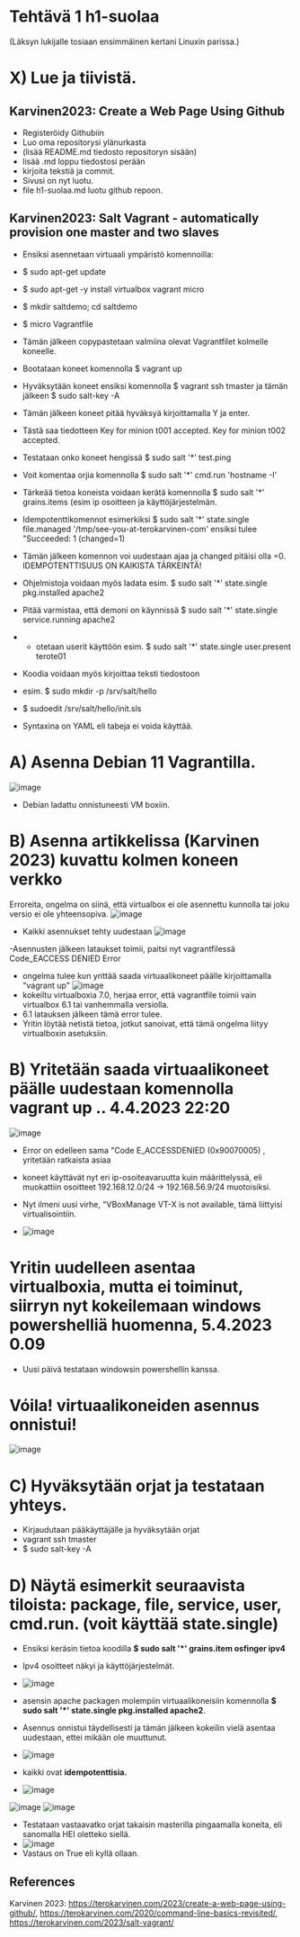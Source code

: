 # Tehtävä 1 h1-suolaa 

(Läksyn lukijalle tosiaan ensimmäinen kertani Linuxin parissa.) 

# X) Lue ja tiivistä.

## Karvinen2023: Create a Web Page Using Github</h3>
- Registeröidy Githubiin
- Luo oma repositorysi ylänurkasta
-  (lisää README.md tiedosto repositoryn sisään)
- lisää .md loppu tiedostosi perään
- kirjoita tekstiä ja commit.
- Sivusi on nyt luotu.
- file h1-suolaa.md luotu github repoon.
## Karvinen2023: Salt Vagrant - automatically provision one master and two slaves</h3>
- Ensiksi asennetaan virtuaali ympäristö komennoilla: 
- $ sudo apt-get update
- $ sudo apt-get -y install virtualbox vagrant micro
- $ mkdir saltdemo; cd saltdemo
- $ micro Vagrantfile

- Tämän jälkeen copypastetaan valmiina olevat Vagrantfilet kolmelle koneelle.
- Bootataan koneet komennolla $ vagrant up
- Hyväksytään koneet ensiksi komennolla $ vagrant ssh tmaster ja tämän jälkeen $ sudo salt-key -A
- Tämän jälkeen koneet pitää hyväksyä kirjoittamalla Y ja enter. 
- Tästä saa tiedotteen Key for minion t001 accepted. Key for minion t002 accepted.
- Testataan onko koneet hengissä $ sudo salt '*' test.ping
- Voit komentaa orjia komennolla $ sudo salt '*' cmd.run 'hostname -I'
- Tärkeää tietoa koneista voidaan kerätä komennolla $ sudo salt '*' grains.items (esim ip osoitteen ja käyttöjärjestelmän.
- Idempotenttikomennot esimerkiksi $ sudo salt '*' state.single file.managed '/tmp/see-you-at-terokarvinen-com' ensiksi tulee "Succeeded: 1 (changed=1) 
- Tämän jälkeen komennon voi uudestaan ajaa ja changed pitäisi olla =0. IDEMPOTENTTISUUS ON KAIKISTA TÄRKEINTÄ!
- Ohjelmistoja voidaan myös ladata esim. $ sudo salt '*' state.single pkg.installed apache2
- Pitää varmistaa, että demoni on käynnissä $ sudo salt '*' state.single service.running apache2 
- - otetaan userit käyttöön esim. $ sudo salt '*' state.single user.present terote01

- Koodia voidaan myös kirjoittaa teksti tiedostoon
- esim. $ sudo mkdir -p /srv/salt/hello
- $ sudoedit /srv/salt/hello/init.sls
- Syntaxina on YAML eli tabeja ei voida käyttää.





# A) Asenna Debian 11 Vagrantilla.
![image](https://user-images.githubusercontent.com/105793201/228643756-3686698a-0981-4bf9-b954-a3d44c23ec38.png)
- Debian ladattu onnistuneesti VM boxiin. 

# B) Asenna artikkelissa (Karvinen 2023) kuvattu kolmen koneen verkko

Erroreita, ongelma on siinä, että virtualbox ei ole asennettu kunnolla tai joku versio ei ole yhteensopiva. 
![image](https://user-images.githubusercontent.com/105793201/228932436-12349995-28c5-4b81-91b4-3f5a9ab48420.png)

- Kaikki asennukset tehty uudestaan
![image](https://user-images.githubusercontent.com/105793201/229061525-2a055ffc-e3a0-4c65-ad61-6e5c1ce07824.png)

-Asennusten jälkeen lataukset toimii, paitsi nyt vagrantfilessä Code_EACCESS DENIED Error 

- ongelma tulee kun yrittää saada virtuaalikoneet päälle kirjoittamalla "vagrant up" 
![image](https://user-images.githubusercontent.com/105793201/229091362-5b7c838f-2bac-4ca9-9f90-699f23cd9edf.png)
- kokeiltu virtualboxia 7.0, herjaa error, että vagrantfile toimii vain virtualbox 6.1 tai vanhemmalla versiolla.
- 6.1 latauksen jälkeen tämä error tulee. 
- Yritin löytää netistä tietoa, jotkut sanoivat, että tämä ongelma liityy virtualboxin asetuksiin.  

# B) Yritetään saada virtuaalikoneet päälle uudestaan komennolla vagrant up .. 4.4.2023 22:20

![image](https://user-images.githubusercontent.com/105793201/229898216-ab1709c5-ad12-45a7-a618-13b300f537ce.png)
- Error on edelleen sama "Code E_ACCESSDENIED (0x90070005) , yritetään ratkaista asiaa

- koneet käyttävät nyt eri ip-osoiteavaruutta kuin määrittelyssä, eli muokattiin osoitteet 192.168.12.0/24 -> 192.168.56.9/24 muotoisiksi.
- Nyt ilmeni uusi virhe, "VBoxManage VT-X is not available, tämä liittyisi virtualisointiin. 
- ![image](https://user-images.githubusercontent.com/105793201/229913974-bf4db634-2138-439e-8b64-d9e91997799b.png)
# Yritin uudelleen asentaa virtualboxia, mutta ei toiminut, siirryn nyt kokeilemaan windows powershelliä huomenna, 5.4.2023 0.09
- Uusi päivä testataan windowsin powershellin kanssa.

# Vóila! virtuaalikoneiden asennus onnistui!

![image](https://user-images.githubusercontent.com/105793201/230014491-ec1f4305-188d-426c-91ee-822846cb838f.png)

# C) Hyväksytään orjat ja testataan yhteys.

- Kirjaudutaan pääkäyttäjälle ja hyväksytään orjat
- vagrant ssh tmaster
- $ sudo salt-key -A

# D) Näytä esimerkit seuraavista tiloista: package, file, service, user, cmd.run. (voit käyttää state.single)
- Ensiksi keräsin tietoa koodilla **$ sudo salt '*' grains.item osfinger ipv4**
- Ipv4 osoitteet näkyi ja käyttöjärjestelmät. 
- ![image](https://user-images.githubusercontent.com/105793201/230021313-e7d33198-0adc-4100-aa12-4e10e44c7444.png)

- asensin apache packagen molempiin virtuaalikoneisiin komennolla **$ sudo salt '*' state.single pkg.installed apache2**. 
- Asennus onnistui täydellisesti ja tämän jälkeen kokeilin vielä asentaa uudestaan, ettei mikään ole muuttunut. 
- ![image](https://user-images.githubusercontent.com/105793201/230022603-5febd0e7-d123-4f70-afa0-a3854798dc75.png)
- kaikki ovat **idempotenttisia.** 
- ![image](https://user-images.githubusercontent.com/105793201/230022761-14ffc376-ed19-4f8f-94d4-cb20767dad86.png)



![image](https://user-images.githubusercontent.com/105793201/230015024-faa4854c-2d09-48bb-93bc-b85dd6da9730.png)
![image](https://user-images.githubusercontent.com/105793201/230015737-1730ed8c-a120-49e3-af8c-3cd76c3bafaa.png)

- Testataan vastaavatko orjat takaisin masterilla pingaamalla koneita, eli sanomalla HEI oletteko siellä. 
- ![image](https://user-images.githubusercontent.com/105793201/230016775-4d1ff4c3-5002-4d84-8fa2-927bcfc3e981.png)
- Vastaus on True eli kyllä ollaan. 

 ## References
 
 Karvinen 2023: https://terokarvinen.com/2023/create-a-web-page-using-github/, 
 https://terokarvinen.com/2020/command-line-basics-revisited/, 
 https://terokarvinen.com/2023/salt-vagrant/
